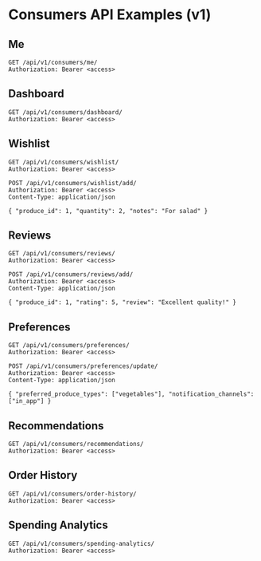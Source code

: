 # Consumers API Examples (v1)

## Me
```http
GET /api/v1/consumers/me/
Authorization: Bearer <access>
```

## Dashboard
```http
GET /api/v1/consumers/dashboard/
Authorization: Bearer <access>
```

## Wishlist
```http
GET /api/v1/consumers/wishlist/
Authorization: Bearer <access>
```

```http
POST /api/v1/consumers/wishlist/add/
Authorization: Bearer <access>
Content-Type: application/json

{ "produce_id": 1, "quantity": 2, "notes": "For salad" }
```

## Reviews
```http
GET /api/v1/consumers/reviews/
Authorization: Bearer <access>
```

```http
POST /api/v1/consumers/reviews/add/
Authorization: Bearer <access>
Content-Type: application/json

{ "produce_id": 1, "rating": 5, "review": "Excellent quality!" }
```

## Preferences
```http
GET /api/v1/consumers/preferences/
Authorization: Bearer <access>
```

```http
POST /api/v1/consumers/preferences/update/
Authorization: Bearer <access>
Content-Type: application/json

{ "preferred_produce_types": ["vegetables"], "notification_channels": ["in_app"] }
```

## Recommendations
```http
GET /api/v1/consumers/recommendations/
Authorization: Bearer <access>
```

## Order History
```http
GET /api/v1/consumers/order-history/
Authorization: Bearer <access>
```

## Spending Analytics
```http
GET /api/v1/consumers/spending-analytics/
Authorization: Bearer <access>
```
